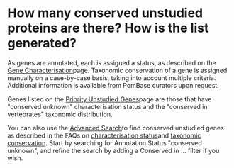 # How many conserved unstudied proteins are there? How is the list generated?
<!-- pombase_categories: Genome Statistics and Lists -->

As genes are annotated, each is assigned a status, as described on the
[Gene Characterisation](status/gene-characterisation)page. Taxonomic
conservation of a gene is assigned manually on a case-by-case basis,
taking into account multiple criteria. Additional information is
available from PomBase curators upon request.

Genes listed on the [Priority Unstudied
Genes](status/priority-unstudied-genes)page are those that have
"conserved unknown" characterisation status and the "conserved in
vertebrates" taxonomic distribution.

You can also use the [Advanced
Search](http://www.pombase.org/spombe/query/builder)to find conserved
unstudied genes as described in the FAQs on [characterisation
status](/faq/what-does-characterisation-status-mean-gene)and [taxonomic
conservation](/faq/can-i-search-genes-based-conservation-different-taxa).
Start by searching for Annotation Status "conserved unknown", and refine
the search by adding a Conserved in ... filter if you wish.

